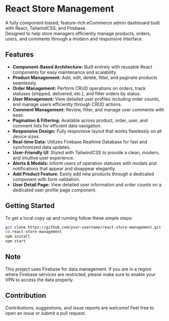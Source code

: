 # React Store Management

A fully component-based, feature-rich eCommerce admin dashboard built with React, TailwindCSS, and Firebase.  
Designed to help store managers efficiently manage products, orders, users, and comments through a modern and responsive interface.

## Features

- **Component-Based Architecture:** Built entirely with reusable React components for easy maintenance and scalability.  
- **Product Management:** Add, edit, delete, filter, and paginate products seamlessly.  
- **Order Management:** Perform CRUD operations on orders, track statuses (shipped, delivered, etc.), and filter orders by status.  
- **User Management:** View detailed user profiles including order counts, and manage users efficiently through CRUD actions.  
- **Comment Management:** Review, filter, and manage user comments with ease.  
- **Pagination & Filtering:** Available across product, order, user, and comment lists for efficient data navigation.  
- **Responsive Design:** Fully responsive layout that works flawlessly on all device sizes.  
- **Real-time Data:** Utilizes Firebase Realtime Database for fast and synchronized data updates.  
- **User-Friendly UI:** Styled with TailwindCSS to provide a clean, modern, and intuitive user experience.  
- **Alerts & Modals:** Inform users of operation statuses with modals and notifications that appear and disappear elegantly.  
- **Add Product Feature:** Easily add new products through a dedicated component with form validation.  
- **User Detail Page:** View detailed user information and order counts on a dedicated user profile page component.




## Getting Started

To get a local copy up and running follow these simple steps:

```bash
git clone https://github.com/your-username/react-store-management.git
cd react-store-management
npm install
npm start
```

## Note
This project uses Firebase for data management. If you are in a region where Firebase services are restricted, please make sure to enable your VPN to access the data properly.

## Contribution
Contributions, suggestions, and issue reports are welcome! Feel free to open an issue or submit a pull request.



